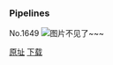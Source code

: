 ### Pipelines
No.1649
![图片不见了~~~](https://imgs.xkcd.com/comics/pipelines.png)

[原址](https://xkcd.com//1649) [下载](https://imgs.xkcd.com/comics/pipelines.png)

